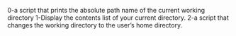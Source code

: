 0-a script that prints the absolute path name of the current working directory
1-Display the contents list of your current directory.
2-a script that changes the working directory to the user’s home directory.
